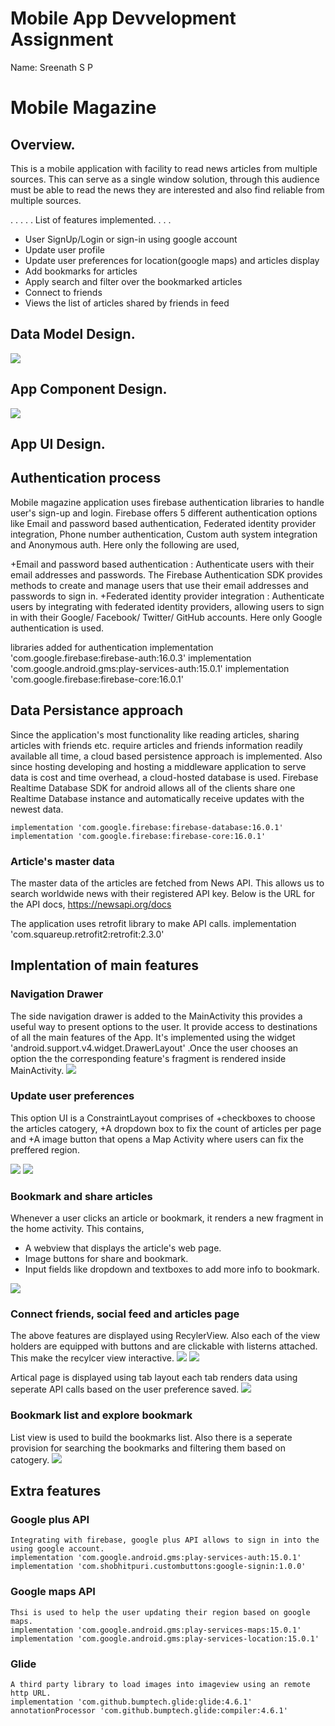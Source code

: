 # Mobile App Devvelopment Assignment

Name: Sreenath S P


# Mobile Magazine

## Overview.

This is a mobile application with facility to read news articles from multiple sources. This can serve as a single window solution, through this audience must be able to read the news they are interested and also find reliable from multiple sources.

 . . . . . List of features implemented. . . . 
 
 + User SignUp/Login or sign-in using google account
 + Update user profile
 + Update user preferences for location(google maps) and articles display
 + Add bookmarks for articles
 + Apply search and filter over the bookmarked articles
 + Connect to friends
 + Views the list of articles shared by friends in feed
 
 
## Data Model Design.

![][model]


## App Component Design.

![][comp]

## App UI Design.

## Authentication process

Mobile magazine application uses firebase authentication libraries to handle user's sign-up and login. Firebase offers 5 different authentication options like Email and password based authentication, Federated identity provider integration, Phone number authentication, Custom auth system integration and Anonymous auth.
Here only the following are used,

+Email and password based authentication : Authenticate users with their email addresses and passwords. The Firebase Authentication SDK provides methods to create and manage users that use their email addresses and passwords to sign in.
+Federated identity provider integration : Authenticate users by integrating with federated identity providers, allowing users to sign in with their Google/ Facebook/ Twitter/ GitHub accounts. Here only Google authentication is used. 

libraries added for authentication
    implementation 'com.google.firebase:firebase-auth:16.0.3'
	implementation 'com.google.android.gms:play-services-auth:15.0.1'
	implementation 'com.google.firebase:firebase-core:16.0.1'
	
## Data Persistance approach

Since the application's most functionality like reading articles, sharing articles with friends etc. require articles and friends information readily available all time, a cloud based persistence approach is implemented. 
Also since hosting developing and hosting a middleware application to serve data is cost and time overhead, a cloud-hosted database is used. Firebase Realtime Database SDK for android allows all of the clients share one Realtime Database instance and automatically receive updates with the newest data.

    implementation 'com.google.firebase:firebase-database:16.0.1'
    implementation 'com.google.firebase:firebase-core:16.0.1'
	
### Article's master data
The master data of the articles are fetched from News API. This allows us to search worldwide news with their registered API key. Below is the URL for the API docs,
https://newsapi.org/docs

The application uses retrofit library to make API calls.
implementation 'com.squareup.retrofit2:retrofit:2.3.0'



## Implentation of main features

### Navigation Drawer 
The side navigation drawer is added to the MainActivity this provides a useful way to present options to the user. It provide access to destinations of all the main features of the App.
It's implemented using the widget 'android.support.v4.widget.DrawerLayout' .Once the user chooses an option the the corresponding feature's fragment is rendered inside MainActivity.
![][image1] 

### Update user preferences
This option UI is a ConstraintLayout comprises of 
+checkboxes to choose the articles catogery,
+A dropdown box to fix the count of articles per page and
+A image button that opens a Map Activity where users can fix the preffered region.

![][image2] ![][image3]

### Bookmark and share articles
Whenever a user clicks an article or bookmark, it renders a new fragment in the home activity. This contains,
+ A webview that displays the article's web page.
+ Image buttons for share and bookmark.
+ Input fields like dropdown and textboxes to add more info to bookmark.

![][image5]

### Connect friends, social feed and articles page
The above features are displayed using RecylerView. Also each of the view holders are equipped with buttons and are clickable with listerns attached. This make the recylcer view interactive.
![][image4] ![][image6]

Artical page is displayed using tab layout each tab renders data using seperate API calls based on the user preference saved.
![][image7]

### Bookmark list and explore bookmark
List view is used to build the bookmarks list. Also there is a seperate provision for searching the bookmarks and filtering them based on catogery.
![][image8]


## Extra features

### Google plus API
	Integrating with firebase, google plus API allows to sign in into the using google account.
    implementation 'com.google.android.gms:play-services-auth:15.0.1'
    implementation 'com.shobhitpuri.custombuttons:google-signin:1.0.0'
	
### Google maps API
	Thsi is used to help the user updating their region based on google maps.
    implementation 'com.google.android.gms:play-services-maps:15.0.1'
    implementation 'com.google.android.gms:play-services-location:15.0.1'
	
### Glide 
	A third party library to load images into imageview using an remote http URL.
	implementation 'com.github.bumptech.glide:glide:4.6.1'
    annotationProcessor 'com.github.bumptech.glide:compiler:4.6.1'

[model]: ./images/datamodel.PNG
[comp]: ./images/compdesign.PNG
[image1]: ./images/img1.JPG
[image2]: ./images/img2.JPG
[image3]: ./images/img3.JPG
[image4]: ./images/img4.JPG
[image5]: ./images/img5.JPG
[image6]: ./images/img6.JPG
[image7]: ./images/img7.JPG
[image8]: ./images/img8.JPG
